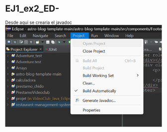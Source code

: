 # EJ1_ex2_ED-
Desde aqui se crearia el javadoc
<img src="https://github.com/AlexSancheez02/EJ1_ex2_ED-/blob/main/Captura%20de%20pantalla%202023-03-22%20191510.png"/>
